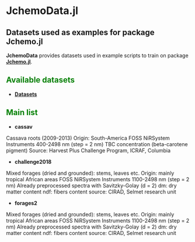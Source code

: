 # JchemoData.jl

## Datasets used as examples for package Jchemo.jl

**JchemoData** provides datasets used in example scripts 
to train on package [**Jchemo.jl**](https://github.com/mlesnoff/Jchemo.jl). 

## <span style="color:green"> **Available datasets** </span> 

- [**Datasets**](https://github.com/mlesnoff/JchemoData.jl/tree/main/data) 

## <span style="color:green"> **Main list** </span> 

- **cassav**

Cassava roots (2009-2013)
Origin: South-America
FOSS NiRSystem Instruments 400-2498 nm (step = 2 nm)
TBC concentration (beta-carotene pigment)
Source: Harvest Plus Challenge Program, ICRAF, Columbia

- **challenge2018**

Mixed forages (dried and grounded): stems, leaves etc. 
Origin: mainly tropical African areas
FOSS NiRSystem Instruments 1100-2498 nm (step = 2 nm)
Already preprocessed spectra with Savitzky-Golay (d = 2)
dm: dry matter content
ndf: fibers content
source: CIRAD, Selmet research unit

- **forages2**

Mixed forages (dried and grounded): stems, leaves etc. 
Origin: mainly tropical African areas
FOSS NiRSystem Instruments 1100-2498 nm (step = 2 nm)
Already preprocessed spectra with Savitzky-Golay (d = 2)
dm: dry matter content
ndf: fibers content
source: CIRAD, Selmet research unit



